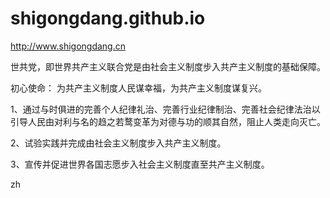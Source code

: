 # shigongdang.github.io

http://www.shigongdang.cn


世共党，即世界共产主义联合党是由社会主义制度步入共产主义制度的基础保障。

初心使命：
为共产主义制度人民谋幸福，为共产主义制度谋复兴。

1、通过与时俱进的完善个人纪律礼治、完善行业纪律制治、完善社会纪律法治以引导人民由对利与名的趋之若鹜变革为对德与功的顺其自然，阻止人类走向灭亡。

2、试验实践并完成由社会主义制度步入共产主义制度。

3、宣传并促进世界各国志愿步入社会主义制度直至共产主义制度。


zh

